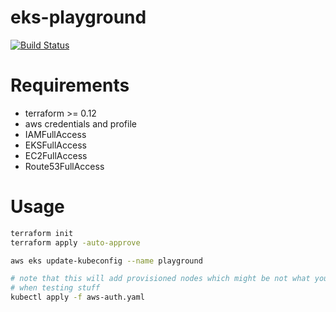 eks-playground
==============

[![Build Status](https://codebuild.eu-central-1.amazonaws.com/badges?uuid=eyJlbmNyeXB0ZWREYXRhIjoicFlxTVNzT1VpTTJ6QWt6U2JPdHd6Y2xlakljUkh0eHd6RHo4YVhXT1drcFBJa05Pc3JCcnRlQWt6TjlST0ZkWkZmeDNwYmxlREVOQ0FONVdlVGVEVzFFPSIsIml2UGFyYW1ldGVyU3BlYyI6IjhUYklFc1FPdCswa0piT0MiLCJtYXRlcmlhbFNldFNlcmlhbCI6MX0%3D&branch=master)](https://codebuild.eu-central-1.amazonaws.com/badges?uuid=eyJlbmNyeXB0ZWREYXRhIjoicFlxTVNzT1VpTTJ6QWt6U2JPdHd6Y2xlakljUkh0eHd6RHo4YVhXT1drcFBJa05Pc3JCcnRlQWt6TjlST0ZkWkZmeDNwYmxlREVOQ0FONVdlVGVEVzFFPSIsIml2UGFyYW1ldGVyU3BlYyI6IjhUYklFc1FPdCswa0piT0MiLCJtYXRlcmlhbFNldFNlcmlhbCI6MX0%3D&branch=master)


# Requirements 
- terraform >= 0.12
- aws credentials and profile
- IAMFullAccess
- EKSFullAccess
- EC2FullAccess
- Route53FullAccess

# Usage
```bash
terraform init
terraform apply -auto-approve

aws eks update-kubeconfig --name playground

# note that this will add provisioned nodes which might be not what you want
# when testing stuff
kubectl apply -f aws-auth.yaml 
```
